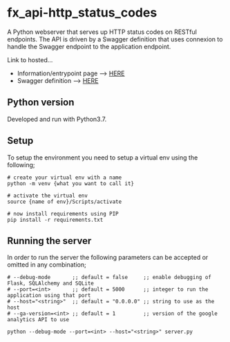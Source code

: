 # fx_api-http_status_codes
A Python webserver that serves up HTTP status codes on RESTful endpoints. The API is driven by a Swagger definition that uses connexion to handle the Swagger endpoint to the application endpoint.

Link to hosted...
- Information/entrypoint page --> [HERE][1]
- Swagger definition --> [HERE][2]

## Python version
Developed and run with Python3.7.

## Setup
To setup the environment you need to setup a virtual env using the following;

```
# create your virtual env with a name
python -m venv {what you want to call it}

# activate the virtual env
source {name of env}/Scripts/activate

# now install requirements using PIP
pip install -r requirements.txt
```

## Running the server
In order to run the server the following parameters can be accepted or omitted in any combination;
```
# --debug-mode       ;; default = false     ;; enable debugging of Flask, SQLAlchemy and SQLite
# --port=<int>       ;; default = 5000      ;; integer to run the application using that port
# --host="<string>"  ;; default = "0.0.0.0" ;; string to use as the host
# --ga-version=<int> ;; default = 1         ;; version of the google analytics API to use

python --debug-mode --port=<int> --host="<string>" server.py
```

[1]: https://crowzfx.co.uk/api/http-status/info
[2]: https://crowzfx.co.uk/api/http-status/v1/ui/